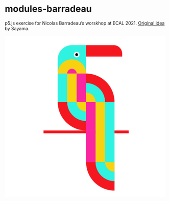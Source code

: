 # modules-barradeau

p5.js exercise for Nicolas Barradeau’s worskhop at ECAL 2021.
[Original idea](https://openprocessing.org/sketch/1250878) by Sayama.

![Bird example](./bird.png)
